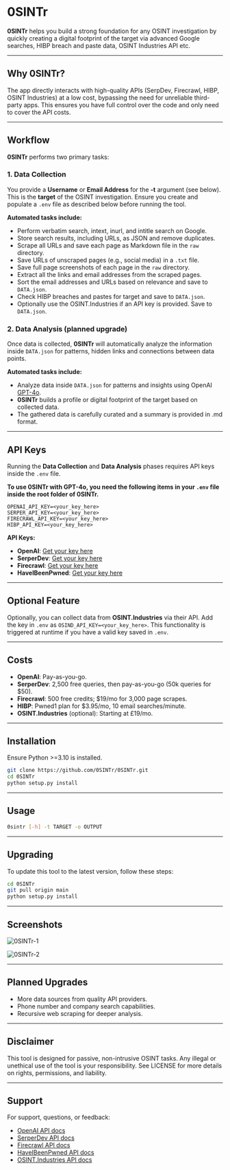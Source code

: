 
# 0SINTr

**0SINTr** helps you build a strong foundation for any OSINT investigation by quickly creating a digital footprint of the target via advanced Google searches, HIBP breach and paste data, OSINT Industries API etc.

---

## Why 0SINTr?

The app directly interacts with high-quality APIs (SerpDev, Firecrawl, HIBP, OSINT Industries) at a low cost, bypassing the need for unreliable third-party apps. This ensures you have full control over the code and only need to cover the API costs.

---

## Workflow

**0SINTr** performs two primary tasks:

### 1. Data Collection

You provide a **Username** or **Email Address** for the **-t** argument (see below). This is the **target** of the OSINT investigation. Ensure you create and populate a `.env` file as described below before running the tool.

**Automated tasks include:**
- Perform verbatim search, intext, inurl, and intitle search on Google.
- Store search results, including URLs, as JSON and remove duplicates.
- Scrape all URLs and save each page as Markdown file in the `raw` directory.
- Save URLs of unscraped pages (e.g., social media) in a `.txt` file.
- Save full page screenshots of each page in the `raw` directory.
- Extract all the links and email addresses from the scraped pages.
- Sort the email addresses and URLs based on relevance and save to `DATA.json`.
- Check HIBP breaches and pastes for target and save to `DATA.json`.
- Optionally use the OSINT.Industries if an API key is provided. Save to `DATA.json`.

### 2. Data Analysis (planned upgrade)

Once data is collected, **0SINTr** will automatically analyze the information inside `DATA.json` for patterns, hidden links and connections between data points.

**Automated tasks include:**
- Analyze data inside `DATA.json` for patterns and insights using OpenAI [GPT-4o](https://platform.openai.com/docs/models/gpt-4o).
- **0SINTr** builds a profile or digital footprint of the target based on collected data.
- The gathered data is carefully curated and a summary is provided in .md format.

---

## API Keys

Running the **Data Collection** and **Data Analysis** phases requires API keys inside the `.env` file.

**To use 0SINTr with GPT-4o, you need the following items in your `.env` file inside the root folder of 0SINTr.**
```plaintext
OPENAI_API_KEY=<your_key_here>
SERPER_API_KEY=<your_key_here>
FIRECRAWL_API_KEY=<your_key_here>
HIBP_API_KEY=<your_key_here>
``` 

**API Keys:**
- **OpenAI**: [Get your key here](https://openai.com/)
- **SerperDev**: [Get your key here](https://serper.dev/)
- **Firecrawl**: [Get your key here](https://www.firecrawl.dev/)
- **HaveIBeenPwned**: [Get your key here](https://haveibeenpwned.com/)

---

## Optional Feature

Optionally, you can collect data from **OSINT.Industries** via their API. Add the key in `.env` as `OSIND_API_KEY=<your_key_here>`. This functionality is triggered at runtime if you have a valid key saved in `.env`.

---

## Costs

- **OpenAI**: Pay-as-you-go.
- **SerperDev**: 2,500 free queries, then pay-as-you-go (50k queries for $50).
- **Firecrawl**: 500 free credits; $19/mo for 3,000 page scrapes. 
- **HIBP**: Pwned1 plan for $3.95/mo, 10 email searches/minute.
- **OSINT.Industries** (optional): Starting at £19/mo.

---

## Installation

Ensure Python >=3.10 is installed.

```bash
git clone https://github.com/0SINTr/0SINTr.git
cd 0SINTr
python setup.py install
```

---

## Usage

```bash
0sintr [-h] -t TARGET -o OUTPUT
```

---

## Upgrading

To update this tool to the latest version, follow these steps:

```bash
cd 0SINTr
git pull origin main
python setup.py install
```

---

## Screenshots

![0SINTr-1](0sintr/tools/images/0SINTr-1.png)

![0SINTr-2](0sintr/tools/images/0SINTr-2.png)

---

## Planned Upgrades

- More data sources from quality API providers.
- Phone number and company search capabilities.
- Recursive web scraping for deeper analysis.

---

## Disclaimer

This tool is designed for passive, non-intrusive OSINT tasks. Any illegal or unethical use of the tool is your responsibility. See LICENSE for more details on rights, permissions, and liability.

---

## Support

For support, questions, or feedback:

- [OpenAI API docs](https://platform.openai.com/docs/overview)
- [SerperDev API docs](https://serper.dev/)
- [Firecrawl API docs](https://docs.firecrawl.dev/introduction)
- [HaveIBeenPwned API docs](https://haveibeenpwned.com/API/v3)
- [OSINT.Industries API docs](https://docs.osint.industries/reference/search)